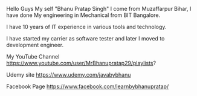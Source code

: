 Hello Guys My self "Bhanu Pratap Singh" I come from Muzaffarpur Bihar, I have done My engineering in Mechanical from BIT Bangalore.

I have 10 years of IT experience in various tools and technology.

I have started my carrier as software tester and later I moved to development engineer.

My YouTube Channel
https://www.youtube.com/user/MrBhanupratap29/playlists?

Udemy site
https://www.udemy.com/javabybhanu

Facebook Page
https://www.facebook.com/learnbybhanupratap/

